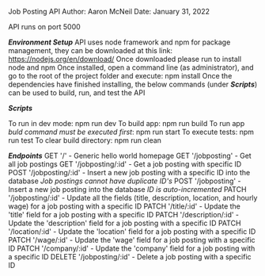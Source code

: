 Job Posting API
Author: Aaron McNeil
Date: January 31, 2022


API runs on port 5000


***Environment Setup***
API uses node framework and npm for package management, they can be downloaded at this link: https://nodejs.org/en/download/
Once downloaded please run to install node and npm
Once installed, open a command line (as administrator), and go to the root of the project folder and execute: npm install
Once the dependencies have finished installing, the below commands (under ***Scripts***) can be used to build, run, and test the API

***Scripts***

To run in dev mode: npm run dev
To build app: npm run build
To run app *buld command must be executed first*: npm run start
To execute tests: npm run test
To clear build directory: npm run clean


***Endpoints***
GET    '/'                - Generic hello world homepage
GET    '/jobposting'      - Get all job postings
GET    '/jobposting/:id'  - Get a job posting with specific ID
POST   '/jobposting/:id'  - Insert a new job posting with a specific ID into the database *Job postings cannot have duplicate ID's*
POST   '/jobposting'      - Insert a new job posting into the database *ID is auto-incremented*
PATCH  '/jobposting/:id'  - Update all the fields (title, description, location, and hourly wage) for a job posting with a specific ID
PATCH  '/title/:id'       - Update the 'title' field for a job posting with a specific ID
PATCH  '/description/:id' - Update the 'description' field for a job posting with a specific ID
PATCH  '/location/:id'    - Update the 'location' field for a job posting with a specific ID
PATCH  '/wage/:id'        - Update the 'wage' field for a job posting with a specific ID
PATCH  '/company/:id'     - Update the 'company' field for a job posting with a specific ID
DELETE '/jobposting/:id'  - Delete a job posting with a specific ID